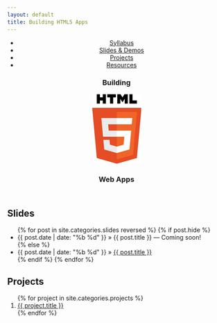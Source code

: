 ```yaml
---
layout: default
title: Building HTML5 Apps
---
```


<header>
  <section class="container">
    <nav>
      <ul>
        <li><a href="#syllabus">Syllabus</a></li>
        <li><a href="#slides">Slides &amp; Demos</a></li>
        <li><a href="#projects">Projects</a></li>
        <li><a href="#resources">Resources</a></li>
      </ul>
    </nav>
    <section class="title-block">  
      <h1>Building</h1>
      <img class="html5-logo" src="/img/html5_logo.jpg" />
      <h1>Web Apps</h1>
    </section>
  </section>
</header>

<section id="slides">
  <section class="container">
    <h2>Slides</h2>
    <ul>
    {% for post in site.categories.slides reversed %}
      {% if post.hide %}
      <li class="unreleased"><span>{{ post.date | date: "%b %d" }}</span> &raquo; <span class="unreleased-link">{{ post.title }}</span> &mdash; <span class="unreleased-txt">Coming soon!</span></li>
      {% else %}
      <li><span>{{ post.date | date: "%b %d" }}</span> &raquo; <a href="{{ post.url }}">{{ post.title }}</a></li>
      {% endif %}
    {% endfor %}
    </ul>
  </section>
</section>

<section id="projects">
  <section class="container">
    <h2>Projects</h2>
    <ol>
    {% for project in site.categories.projects %}
      <li><a href="{{ project.url }}">{{ project.title }}</a></li>
    {% endfor %}
    </ol>
  </section>
</section>